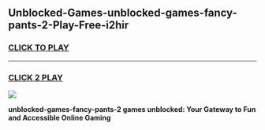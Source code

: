 
## Unblocked-Games-unblocked-games-fancy-pants-2-Play-Free-i2hir
<h3>
<a href="https://premium76.site?title=unblocked-games-fancy-pants-2&ref=20M">CLICK TO PLAY</a></h3>
<hr>

<h3>
<a href="https://premium76.site?title=unblocked-games-fancy-pants-2&ref=20M">CLICK 2 PLAY</a>
  
</h3>

<a href="https://premium76.site?title=unblocked-games-fancy-pants-2&ref=19M"><img src="https://clearcache.store/games.png"></a>


**unblocked-games-fancy-pants-2 games unblocked: Your Gateway to Fun and Accessible Online Gaming**

